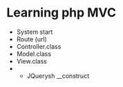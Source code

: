 # Learning php MVC

* System start
* Route (url)
* Controller.class
* Model.class
* View.class
* * JQuerysh __construct